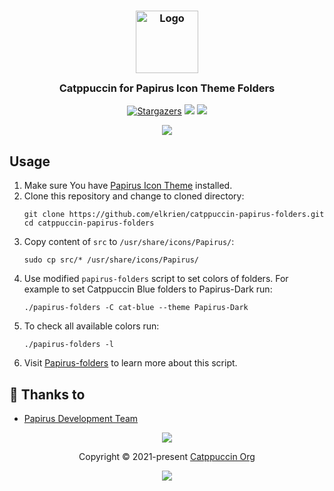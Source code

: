 <h3 align="center">
	<img src="https://raw.githubusercontent.com/catppuccin/catppuccin/dev/assets/logos/exports/1544x1544_circle.png" width="100" alt="Logo"/><br/>
	<img src="https://raw.githubusercontent.com/catppuccin/catppuccin/dev/assets/misc/transparent.png" height="30" width="0px"/>
	Catppuccin for Papirus Icon Theme Folders
	<img src="https://raw.githubusercontent.com/catppuccin/catppuccin/dev/assets/misc/transparent.png" height="30" width="0px"/>
</h3>
<p align="center">
    <a href="https://github.com/elkrien/catppuccin-papirus-folders/stargazers"><img alt="Stargazers" src="https://img.shields.io/github/stars/elkrien/catppuccin-papirus-folders?style=for-the-badge&logo=starship&color=C9CBFF&logoColor=D9E0EE&labelColor=1e1e28"></a>
    <a href="https://github.com/elkrien/catppuccin-papirus-folders/issues"><img src="https://img.shields.io/github/issues/elkrien/catppuccin-papirus-folders?colorA=1e1e28&colorB=f7be95&style=for-the-badge"></a>
    <a href="https://github.com/elkrien/catppuccin-papirus-folders/contributors"><img src="https://img.shields.io/github/contributors/elkrien/catppuccin-papirus-folders?colorA=1e1e28&colorB=b1e1a6&style=for-the-badge"></a>
</p>

<p align="center">
  <img src="https://raw.githubusercontent.com/elkrien/catppuccin-papirus-folders/main/assets/folders.svg"/>
</p>


## Usage

1. Make sure You have [Papirus Icon Theme](https://github.com/PapirusDevelopmentTeam/papirus-icon-theme) installed.
2. Clone this repository and change to cloned directory:
    ```
    git clone https://github.com/elkrien/catppuccin-papirus-folders.git
    cd catppuccin-papirus-folders
    ```
3. Copy content of `src` to `/usr/share/icons/Papirus/`:
    ```
    sudo cp src/* /usr/share/icons/Papirus/  
    ```
4. Use modified `papirus-folders` script to set colors of folders. For example to set Catppuccin Blue folders to Papirus-Dark run:
    ```
    ./papirus-folders -C cat-blue --theme Papirus-Dark
    ```
5. To check all available colors run:
    ```
    ./papirus-folders -l
    ```
6. Visit [Papirus-folders](https://github.com/PapirusDevelopmentTeam/papirus-folders) to learn more about this script.
&nbsp;

## 💝 Thanks to
- [Papirus Development Team](https://github.com/PapirusDevelopmentTeam)

<p align="center"><img src="https://raw.githubusercontent.com/catppuccin/catppuccin/dev/assets/footers/gray0_ctp_on_line.svg?sanitize=true" /></p>
<p align="center">Copyright &copy; 2021-present <a href="https://github.com/catppuccin" target="_blank">Catppuccin Org</a>
<p align="center"><a href="https://github.com/catppuccin/catppuccin/blob/main/LICENSE"><img src="https://img.shields.io/static/v1.svg?style=for-the-badge&label=License&message=MIT&logoColor=d9e0ee&colorA=302d41&colorB=c9cbff"/></a></p>
